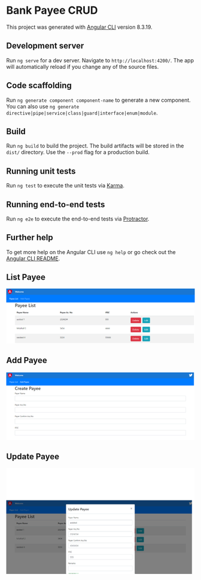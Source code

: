 # Bank Payee CRUD

This project was generated with [Angular CLI](https://github.com/angular/angular-cli) version 8.3.19.

## Development server

Run `ng serve` for a dev server. Navigate to `http://localhost:4200/`. The app will automatically reload if you change any of the source files.

## Code scaffolding

Run `ng generate component component-name` to generate a new component. You can also use `ng generate directive|pipe|service|class|guard|interface|enum|module`.

## Build

Run `ng build` to build the project. The build artifacts will be stored in the `dist/` directory. Use the `--prod` flag for a production build.

## Running unit tests

Run `ng test` to execute the unit tests via [Karma](https://karma-runner.github.io).

## Running end-to-end tests

Run `ng e2e` to execute the end-to-end tests via [Protractor](http://www.protractortest.org/).

## Further help

To get more help on the Angular CLI use `ng help` or go check out the [Angular CLI README](https://github.com/angular/angular-cli/blob/master/README.md).

## List Payee

![alt text](https://raw.githubusercontent.com/kannannce1/bank-payee-crud/master/list-payee.png)

## Add Payee

![alt text](https://raw.githubusercontent.com/kannannce1/bank-payee-crud/master/add-payee.png)

## Update Payee

![alt text](https://raw.githubusercontent.com/kannannce1/bank-payee-crud/master/update-payee.png)
